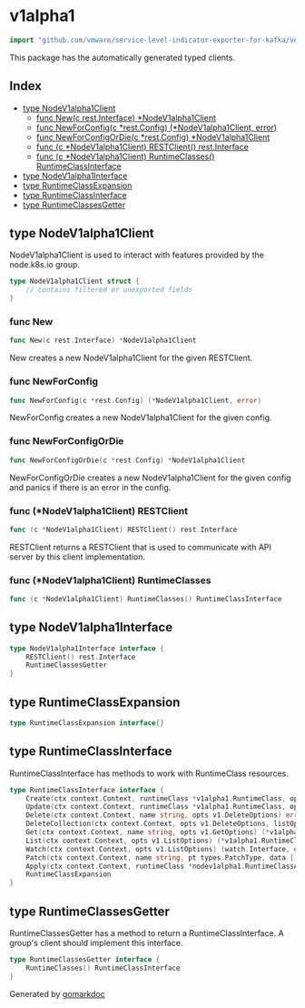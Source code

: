 <!-- Code generated by gomarkdoc. DO NOT EDIT -->

# v1alpha1

```go
import "github.com/vmware/service-level-indicator-exporter-for-kafka/vendor/k8s.io/client-go/kubernetes/typed/node/v1alpha1"
```

This package has the automatically generated typed clients.

## Index

- [type NodeV1alpha1Client](<#type-nodev1alpha1client>)
  - [func New(c rest.Interface) *NodeV1alpha1Client](<#func-new>)
  - [func NewForConfig(c *rest.Config) (*NodeV1alpha1Client, error)](<#func-newforconfig>)
  - [func NewForConfigOrDie(c *rest.Config) *NodeV1alpha1Client](<#func-newforconfigordie>)
  - [func (c *NodeV1alpha1Client) RESTClient() rest.Interface](<#func-nodev1alpha1client-restclient>)
  - [func (c *NodeV1alpha1Client) RuntimeClasses() RuntimeClassInterface](<#func-nodev1alpha1client-runtimeclasses>)
- [type NodeV1alpha1Interface](<#type-nodev1alpha1interface>)
- [type RuntimeClassExpansion](<#type-runtimeclassexpansion>)
- [type RuntimeClassInterface](<#type-runtimeclassinterface>)
- [type RuntimeClassesGetter](<#type-runtimeclassesgetter>)


## type NodeV1alpha1Client

NodeV1alpha1Client is used to interact with features provided by the node.k8s.io group.

```go
type NodeV1alpha1Client struct {
    // contains filtered or unexported fields
}
```

### func New

```go
func New(c rest.Interface) *NodeV1alpha1Client
```

New creates a new NodeV1alpha1Client for the given RESTClient.

### func NewForConfig

```go
func NewForConfig(c *rest.Config) (*NodeV1alpha1Client, error)
```

NewForConfig creates a new NodeV1alpha1Client for the given config.

### func NewForConfigOrDie

```go
func NewForConfigOrDie(c *rest.Config) *NodeV1alpha1Client
```

NewForConfigOrDie creates a new NodeV1alpha1Client for the given config and panics if there is an error in the config.

### func \(\*NodeV1alpha1Client\) RESTClient

```go
func (c *NodeV1alpha1Client) RESTClient() rest.Interface
```

RESTClient returns a RESTClient that is used to communicate with API server by this client implementation.

### func \(\*NodeV1alpha1Client\) RuntimeClasses

```go
func (c *NodeV1alpha1Client) RuntimeClasses() RuntimeClassInterface
```

## type NodeV1alpha1Interface

```go
type NodeV1alpha1Interface interface {
    RESTClient() rest.Interface
    RuntimeClassesGetter
}
```

## type RuntimeClassExpansion

```go
type RuntimeClassExpansion interface{}
```

## type RuntimeClassInterface

RuntimeClassInterface has methods to work with RuntimeClass resources.

```go
type RuntimeClassInterface interface {
    Create(ctx context.Context, runtimeClass *v1alpha1.RuntimeClass, opts v1.CreateOptions) (*v1alpha1.RuntimeClass, error)
    Update(ctx context.Context, runtimeClass *v1alpha1.RuntimeClass, opts v1.UpdateOptions) (*v1alpha1.RuntimeClass, error)
    Delete(ctx context.Context, name string, opts v1.DeleteOptions) error
    DeleteCollection(ctx context.Context, opts v1.DeleteOptions, listOpts v1.ListOptions) error
    Get(ctx context.Context, name string, opts v1.GetOptions) (*v1alpha1.RuntimeClass, error)
    List(ctx context.Context, opts v1.ListOptions) (*v1alpha1.RuntimeClassList, error)
    Watch(ctx context.Context, opts v1.ListOptions) (watch.Interface, error)
    Patch(ctx context.Context, name string, pt types.PatchType, data []byte, opts v1.PatchOptions, subresources ...string) (result *v1alpha1.RuntimeClass, err error)
    Apply(ctx context.Context, runtimeClass *nodev1alpha1.RuntimeClassApplyConfiguration, opts v1.ApplyOptions) (result *v1alpha1.RuntimeClass, err error)
    RuntimeClassExpansion
}
```

## type RuntimeClassesGetter

RuntimeClassesGetter has a method to return a RuntimeClassInterface. A group's client should implement this interface.

```go
type RuntimeClassesGetter interface {
    RuntimeClasses() RuntimeClassInterface
}
```



Generated by [gomarkdoc](<https://github.com/princjef/gomarkdoc>)
